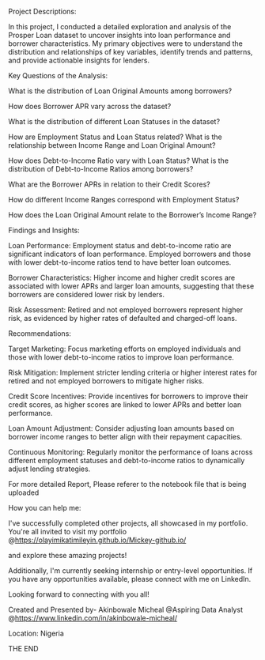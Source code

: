 Project Descriptions:

In this project, I conducted a detailed exploration and analysis of the Prosper Loan dataset to uncover insights into loan performance and borrower characteristics. My primary objectives were to understand the distribution and relationships of key variables, identify trends and patterns, and provide actionable insights for lenders.

Key Questions of the Analysis:

What is the distribution of Loan Original Amounts among borrowers? 

How does Borrower APR vary across the dataset?

What is the distribution of different Loan Statuses in the dataset?

How are Employment Status and Loan Status related? What is the relationship between Income Range and Loan Original Amount?

How does Debt-to-Income Ratio vary with Loan Status? What is the distribution of Debt-to-Income Ratios among borrowers?

What are the Borrower APRs in relation to their Credit Scores?

How do different Income Ranges correspond with Employment Status?

How does the Loan Original Amount relate to the Borrower’s Income Range?

Findings and Insights:

Loan Performance: Employment status and debt-to-income ratio are significant indicators of loan performance. Employed borrowers and those with lower debt-to-income ratios tend to have better loan outcomes. 

Borrower Characteristics: Higher income and higher credit scores are associated with lower APRs and larger loan amounts, suggesting that these borrowers are considered lower risk by lenders. 

Risk Assessment: Retired and not employed borrowers represent higher risk, as evidenced by higher rates of defaulted and charged-off loans.

Recommendations:

Target Marketing: Focus marketing efforts on employed individuals and those with lower debt-to-income ratios to improve loan performance.

Risk Mitigation: Implement stricter lending criteria or higher interest rates for retired and not employed borrowers to mitigate higher risks. 

Credit Score Incentives: Provide incentives for borrowers to improve their credit scores, as higher scores are linked to lower APRs and better loan performance. 

Loan Amount Adjustment: Consider adjusting loan amounts based on borrower income ranges to better align with their repayment capacities. 

Continuous Monitoring: Regularly monitor the performance of loans across different employment statuses and debt-to-income ratios to dynamically adjust lending strategies.

For more detailed Report, Please referer to the notebook file that is being uploaded 

How you can help me:

I've successfully completed other projects, all showcased in my portfolio. You're all invited to visit my portfolio @https://olayimikatimileyin.github.io/Mickey-github.io/

and explore these amazing projects!

Additionally, I'm currently seeking internship or entry-level opportunities. If you have any opportunities available, please connect with me on LinkedIn.

Looking forward to connecting with you all!

Created and Presented by- Akinbowale Micheal @Aspiring Data Analyst @https://www.linkedin.com/in/akinbowale-micheal/

Location: Nigeria

THE END
